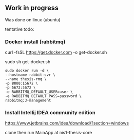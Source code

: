 ## **Work in progress** 

Was done on linux (ubuntu) 

tentative todo:

### Docker install (rabbitmq)

curl -fsSL https://get.docker.com -o get-docker.sh 


sudo sh get-docker.sh


	sudo docker run -d \
  	--hostname rabbit-svr \
  	--name thesis-rmq \
  	-p 8000:15672 \
  	-p 5672:5672 \
  	-e RABBITMQ_DEFAULT_USER=user \
  	-e RABBITMQ_DEFAULT_PASS=password \
  	rabbitmq:3-management

### Install Intellij IDEA community edition
https://www.jetbrains.com/idea/download/?section=windows


clone then run MainApp at nis1-thesis-core
